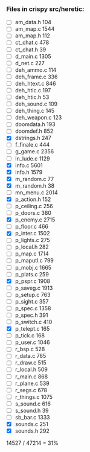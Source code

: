 ### Files in crispy src/heretic:

- [ ] am_data.h 104
- [ ] am_map.c 1544
- [ ] am_map.h 112
- [ ] ct_chat.c 478
- [ ] ct_chat.h 39
- [ ] d_main.c 1305
- [ ] d_net.c 227
- [ ] deh_ammo.c 114
- [ ] deh_frame.c 336
- [ ] deh_htext.c 846
- [ ] deh_htic.c 197
- [ ] deh_htic.h 53
- [ ] deh_sound.c 109
- [ ] deh_thing.c 145
- [ ] deh_weapon.c 123
- [ ] doomdata.h 193
- [ ] doomdef.h 852
- [x] dstrings.h 247
- [ ] f_finale.c 444
- [ ] g_game.c 2356
- [ ] in_lude.c 1129
- [x] info.c 5601
- [x] info.h 1579
- [x] m_random.c 77
- [x] m_random.h 38
- [ ] mn_menu.c 2014
- [x] p_action.h 152
- [ ] p_ceiling.c 256
- [ ] p_doors.c 380
- [x] p_enemy.c 2715
- [ ] p_floor.c 466
- [x] p_inter.c 1502
- [ ] p_lights.c 275
- [ ] p_local.h 282
- [ ] p_map.c 1714
- [ ] p_maputl.c 799
- [ ] p_mobj.c 1665
- [ ] p_plats.c 259
- [x] p_pspr.c 1908
- [ ] p_saveg.c 1913
- [ ] p_setup.c 763
- [ ] p_sight.c 357
- [ ] p_spec.c 1358
- [ ] p_spec.h 391
- [ ] p_switch.c 410
- [x] p_telept.c 165
- [ ] p_tick.c 168
- [ ] p_user.c 1046
- [ ] r_bsp.c 528
- [ ] r_data.c 765
- [ ] r_draw.c 515
- [ ] r_local.h 509
- [ ] r_main.c 868
- [ ] r_plane.c 539
- [ ] r_segs.c 678
- [ ] r_things.c 1075
- [ ] s_sound.c 616
- [ ] s_sound.h 39
- [ ] sb_bar.c 1333
- [x] sounds.c 251
- [x] sounds.h 292

14527 / 47214 = 31%
